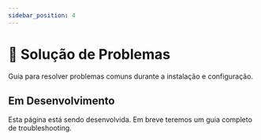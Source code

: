 ```yaml
---
sidebar_position: 4
---
```


# 🚨 Solução de Problemas

Guia para resolver problemas comuns durante a instalação e configuração.

## Em Desenvolvimento

Esta página está sendo desenvolvida. Em breve teremos um guia completo de troubleshooting.